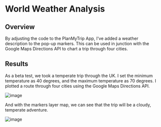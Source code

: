 # World Weather Analysis
## Overview
By adjusting the code to the PlanMyTrip App, I've added a weather description to the pop-up markers. This can be used in junction with the Google Maps Directions API to chart a trip through four cities.

## Results
As a beta test, we took a temperate trip through the UK. I set the minimum temperature as 40 degrees, and the maximum temperature as 70 degrees. I plotted a route through four cities using the Google Maps Directions API.

![image](https://user-images.githubusercontent.com/103209236/169550937-5a27224d-474e-4807-af7f-982c21ab32c1.png)

And with the markers layer map, we can see that the trip will be a cloudy, temperate adventure.

![image](https://user-images.githubusercontent.com/103209236/169551203-e8c34fd7-90b2-4655-b501-e97372b391f0.png)
